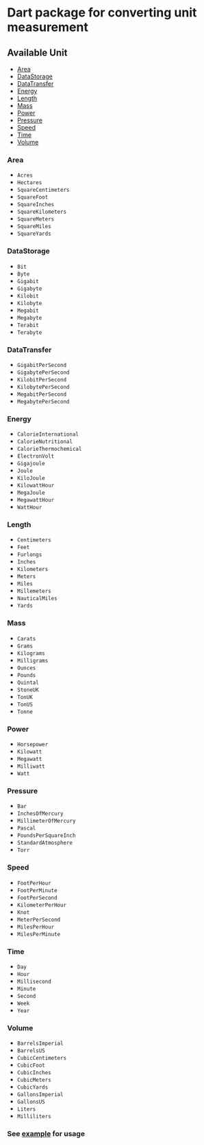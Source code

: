 # Dart package for converting unit measurement
## Available Unit

  + [Area](#area)
  + [DataStorage](#datastorage)
  + [DataTransfer](#datatransfer)
  + [Energy](#energy)
  + [Length](#length)
  + [Mass](#mass)
  + [Power](#power)
  + [Pressure](#pressure)
  + [Speed](#speed)
  + [Time](#time)
  + [Volume](#volume)

### Area
   - `Acres`
   - `Hectares`
   - `SquareCentimeters`
   - `SquareFoot`
   - `SquareInches`
   - `SquareKilometers`
   - `SquareMeters`
   - `SquareMiles`
   - `SquareYards`

### DataStorage
   - `Bit`
   - `Byte`
   - `Gigabit`
   - `Gigabyte`
   - `Kilobit`
   - `Kilobyte`
   - `Megabit`
   - `Megabyte`
   - `Terabit`
   - `Terabyte`

### DataTransfer
   - `GigabitPerSecond`
   - `GigabytePerSecond`
   - `KilobitPerSecond`
   - `KilobytePerSecond`
   - `MegabitPerSecond`
   - `MegabytePerSecond`

### Energy
   - `CalorieInternational`
   - `CalorieNutritional`
   - `CalorieThermochemical`
   - `ElectronVolt`
   - `Gigajoule`
   - `Joule`
   - `KiloJoule`
   - `KilowattHour`
   - `MegaJoule`
   - `MegawattHour`
   - `WattHour`

### Length
   - `Centimeters`
   - `Feet`
   - `Furlongs`
   - `Inches`
   - `Kilometers`
   - `Meters`
   - `Miles`
   - `Millemeters`
   - `NauticalMiles`
   - `Yards`

### Mass
   - `Carats`
   - `Grams`
   - `Kilograms`
   - `Milligrams`
   - `Ounces`
   - `Pounds`
   - `Quintal`
   - `StoneUK`
   - `TonUK`
   - `TonUS`
   - `Tonne`

### Power
   - `Horsepower`
   - `Kilowatt`
   - `Megawatt`
   - `Milliwatt`
   - `Watt`

### Pressure
   - `Bar`
   - `InchesOfMercury`
   - `MillimeterOfMercury`
   - `Pascal`
   - `PoundsPerSquareInch`
   - `StandardAtmosphere`
   - `Torr`

### Speed
   - `FootPerHour`
   - `FootPerMinute`
   - `FootPerSecond`
   - `KilometerPerHour`
   - `Knot`
   - `MeterPerSecond`
   - `MilesPerHour`
   - `MilesPerMinute`

### Time
   - `Day`
   - `Hour`
   - `Millisecond`
   - `Minute`
   - `Second`
   - `Week`
   - `Year`

### Volume
   - `BarrelsImperial`
   - `BarrelsUS`
   - `CubicCentimeters`
   - `CubicFoot`
   - `CubicInches`
   - `CubicMeters`
   - `CubicYards`
   - `GallonsImperial`
   - `GallonsUS`
   - `Liters`
   - `Milliliters`


### See [example](https://pub.dev/packages/super_measurement/example) for usage
